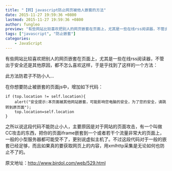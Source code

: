 ```yaml
---
title: "【转】javascript防止网页被他人嵌套的方法"
date: 2015-11-27 19:59:36 +0800
lastmod: 2015-11-27 19:59:36 +0800
author: fungleo
preview: "有些网站比较喜欢把别人的网页嵌套在页面上，尤其是一些在线rss阅读器，不管出于安全还是其他原因，都不怎么喜欢这样，于是乎找到了这样的一个方法：此方法防君子不防小人…在你想要防止被嵌套的页面js中，增加如下代码：if(top.location!=self.location){alert('安全提示:本页面被其他网站嵌套，可能影响您电脑的安全，为了您的安全，请跳转到原页面');"
tags: ["javascript", "防止嵌套"]
categories:
    - JavaScript
---
```


有些网站比较喜欢把别人的网页嵌套在页面上，尤其是一些在线rss阅读器，不管出于安全还是其他原因，都不怎么喜欢这样，于是乎找到了这样的一个方法：

此方法防君子不防小人...

在你想要防止被嵌套的页面js中，增加如下代码：
```
if (top.location != self.location){
	alert("安全提示:本页面被其他网站嵌套，可能影响您电脑的安全，为了您的安全，请跳转到原页面");
	top.location=self.location
}
```

之所以说这段代码不能防止小人，主要原因是对于网站的页面攻击，有一个叫做CC攻击的东西，把你的页面iframe嵌套到一个或者若干个流量非常大的页面上，一般的小型服务器都可能受不了，更别说虚拟主机了。不过这段代码对于一般的嵌套已经足够，而且如果真的要获取网页上的内容，用xmlhttp采集是无论如何也防止不了的。

原文地址：http://www.birdol.com/web/529.html
